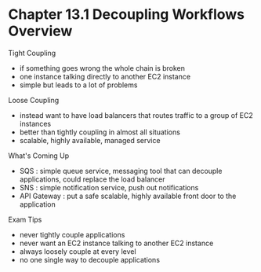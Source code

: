 # Chapter 13.1 Decoupling Workflows Overview

Tight Coupling
- if something goes wrong the whole chain is broken
- one instance talking directly to another EC2 instance
- simple but leads to a lot of problems

Loose Coupling
- instead want to have load balancers that routes traffic to a group of EC2 instances
- better than tightly coupling in almost all situations
- scalable, highly available, managed service 

What's Coming Up
- SQS : simple queue service, messaging tool that can decouple applications, could replace the load balancer
- SNS : simple notification service, push out notifications
- API Gateway : put a safe scalable, highly available front door to the application

Exam Tips
- never tightly couple applications
- never want an EC2 instance talking to another EC2 instance
- always loosely couple at every level
- no one single way to decouple applications